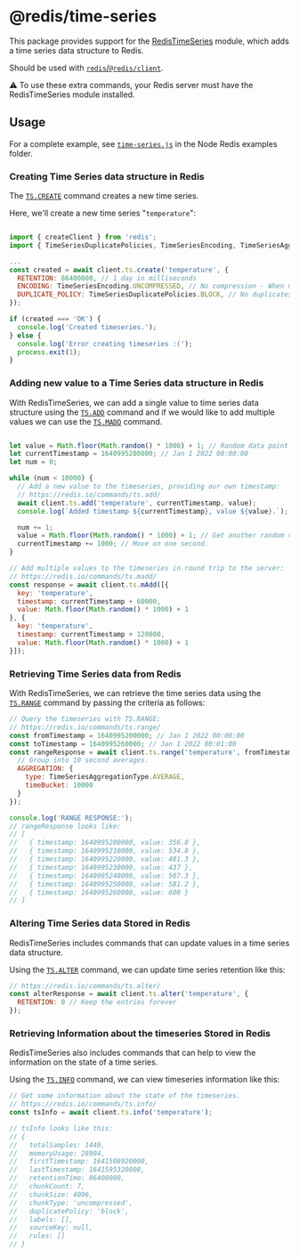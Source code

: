 # @redis/time-series

This package provides support for the [RedisTimeSeries](https://redis.io/docs/data-types/timeseries/) module, which adds a time series data structure to Redis.

Should be used with [`redis`/`@redis/client`](https://github.com/redis/node-redis).

:warning: To use these extra commands, your Redis server must have the RedisTimeSeries module installed.

## Usage

For a complete example, see [`time-series.js`](https://github.com/redis/node-redis/blob/master/examples/time-series.js) in the Node Redis examples folder.

### Creating Time Series data structure in Redis

The [`TS.CREATE`](https://oss.redis.com/redistimeseries/commands/#tscreate) command creates a new time series.

Here, we'll create a new time series "`temperature`":

```javascript

import { createClient } from 'redis';
import { TimeSeriesDuplicatePolicies, TimeSeriesEncoding, TimeSeriesAggregationType } from '@redis/time-series';

...
const created = await client.ts.create('temperature', {
  RETENTION: 86400000, // 1 day in milliseconds
  ENCODING: TimeSeriesEncoding.UNCOMPRESSED, // No compression - When not specified, the option is set to COMPRESSED
  DUPLICATE_POLICY: TimeSeriesDuplicatePolicies.BLOCK, // No duplicates - When not specified: set to the global DUPLICATE_POLICY configuration of the database (which by default, is BLOCK).
});

if (created === 'OK') {
  console.log('Created timeseries.');
} else {
  console.log('Error creating timeseries :(');
  process.exit(1);
}
```

### Adding new value to a Time Series data structure in Redis

With RedisTimeSeries, we can add a single value to time series data structure using the [`TS.ADD`](https://redis.io/commands/ts.add/) command and if we would like to add multiple values we can use the [`TS.MADD`](https://redis.io/commands/ts.madd/) command.

```javascript

let value = Math.floor(Math.random() * 1000) + 1; // Random data point value
let currentTimestamp = 1640995200000; // Jan 1 2022 00:00:00
let num = 0;

while (num < 10000) {
  // Add a new value to the timeseries, providing our own timestamp:
  // https://redis.io/commands/ts.add/
  await client.ts.add('temperature', currentTimestamp, value);
  console.log(`Added timestamp ${currentTimestamp}, value ${value}.`);

  num += 1;
  value = Math.floor(Math.random() * 1000) + 1; // Get another random value
  currentTimestamp += 1000; // Move on one second.
}

// Add multiple values to the timeseries in round trip to the server:
// https://redis.io/commands/ts.madd/
const response = await client.ts.mAdd([{
  key: 'temperature',
  timestamp: currentTimestamp + 60000,
  value: Math.floor(Math.random() * 1000) + 1
}, {
  key: 'temperature',
  timestamp: currentTimestamp + 120000,
  value: Math.floor(Math.random() * 1000) + 1
}]);
```

### Retrieving Time Series data from Redis

With RedisTimeSeries, we can retrieve the time series data using the [`TS.RANGE`](https://redis.io/commands/ts.range/) command by passing the criteria as follows:

```javascript
// Query the timeseries with TS.RANGE:
// https://redis.io/commands/ts.range/
const fromTimestamp = 1640995200000; // Jan 1 2022 00:00:00
const toTimestamp = 1640995260000; // Jan 1 2022 00:01:00
const rangeResponse = await client.ts.range('temperature', fromTimestamp, toTimestamp, {
  // Group into 10 second averages.
  AGGREGATION: {
    type: TimeSeriesAggregationType.AVERAGE,
    timeBucket: 10000
  }
});

console.log('RANGE RESPONSE:');
// rangeResponse looks like:
// [
//   { timestamp: 1640995200000, value: 356.8 },
//   { timestamp: 1640995210000, value: 534.8 },
//   { timestamp: 1640995220000, value: 481.3 },
//   { timestamp: 1640995230000, value: 437 },
//   { timestamp: 1640995240000, value: 507.3 },
//   { timestamp: 1640995250000, value: 581.2 },
//   { timestamp: 1640995260000, value: 600 }
// ]
```

### Altering Time Series data Stored in Redis

RedisTimeSeries includes commands that can update values in a time series data structure.

Using the [`TS.ALTER`](https://redis.io/commands/ts.alter/) command, we can update time series retention like this:

```javascript
// https://redis.io/commands/ts.alter/
const alterResponse = await client.ts.alter('temperature', {
  RETENTION: 0 // Keep the entries forever
});
```

### Retrieving Information about the timeseries Stored in Redis

RedisTimeSeries also includes commands that can help to view the information on the state of a time series.

Using the [`TS.INFO`](https://redis.io/commands/ts.info/) command, we can view timeseries information like this:

```javascript
// Get some information about the state of the timeseries.
// https://redis.io/commands/ts.info/
const tsInfo = await client.ts.info('temperature');

// tsInfo looks like this:
// {
//   totalSamples: 1440,
//   memoryUsage: 28904,
//   firstTimestamp: 1641508920000,
//   lastTimestamp: 1641595320000,
//   retentionTime: 86400000,
//   chunkCount: 7,
//   chunkSize: 4096,
//   chunkType: 'uncompressed',
//   duplicatePolicy: 'block',
//   labels: [],
//   sourceKey: null,
//   rules: []
// }
```

